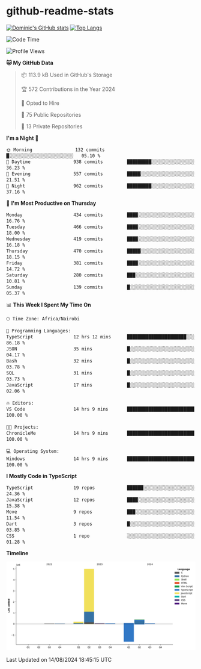 # github-readme-stats
[![Dominic's GitHub stats](https://github-readme-stats.vercel.app/api?username=Domengo&show_icons=true)](https://github.com/anuraghazra/github-readme-stats)
[![Top Langs](https://github-readme-stats.vercel.app/api/top-langs/?username=Domengo&show_icons=true)](https://github.com/Domengo/github-readme-stats)

<!--START_SECTION:waka-->
![Code Time](http://img.shields.io/badge/Code%20Time-794%20hrs%2014%20mins-blue)

![Profile Views](http://img.shields.io/badge/Profile%20Views-0-blue)

**🐱 My GitHub Data** 

> 📦 113.9 kB Used in GitHub's Storage 
 > 
> 🏆 572 Contributions in the Year 2024
 > 
> 💼 Opted to Hire
 > 
> 📜 75 Public Repositories 
 > 
> 🔑 13 Private Repositories 
 > 
**I'm a Night 🦉** 

```text
🌞 Morning                132 commits         █░░░░░░░░░░░░░░░░░░░░░░░░   05.10 % 
🌆 Daytime                938 commits         █████████░░░░░░░░░░░░░░░░   36.23 % 
🌃 Evening                557 commits         █████░░░░░░░░░░░░░░░░░░░░   21.51 % 
🌙 Night                  962 commits         █████████░░░░░░░░░░░░░░░░   37.16 % 
```
📅 **I'm Most Productive on Thursday** 

```text
Monday                   434 commits         ████░░░░░░░░░░░░░░░░░░░░░   16.76 % 
Tuesday                  466 commits         ████░░░░░░░░░░░░░░░░░░░░░   18.00 % 
Wednesday                419 commits         ████░░░░░░░░░░░░░░░░░░░░░   16.18 % 
Thursday                 470 commits         █████░░░░░░░░░░░░░░░░░░░░   18.15 % 
Friday                   381 commits         ████░░░░░░░░░░░░░░░░░░░░░   14.72 % 
Saturday                 280 commits         ███░░░░░░░░░░░░░░░░░░░░░░   10.81 % 
Sunday                   139 commits         █░░░░░░░░░░░░░░░░░░░░░░░░   05.37 % 
```


📊 **This Week I Spent My Time On** 

```text
🕑︎ Time Zone: Africa/Nairobi

💬 Programming Languages: 
TypeScript               12 hrs 12 mins      ██████████████████████░░░   86.18 % 
JSON                     35 mins             █░░░░░░░░░░░░░░░░░░░░░░░░   04.17 % 
Bash                     32 mins             █░░░░░░░░░░░░░░░░░░░░░░░░   03.78 % 
SQL                      31 mins             █░░░░░░░░░░░░░░░░░░░░░░░░   03.73 % 
JavaScript               17 mins             █░░░░░░░░░░░░░░░░░░░░░░░░   02.06 % 

🔥 Editors: 
VS Code                  14 hrs 9 mins       █████████████████████████   100.00 % 

🐱‍💻 Projects: 
ChronicleMe              14 hrs 9 mins       █████████████████████████   100.00 % 

💻 Operating System: 
Windows                  14 hrs 9 mins       █████████████████████████   100.00 % 
```

**I Mostly Code in TypeScript** 

```text
TypeScript               19 repos            ██████░░░░░░░░░░░░░░░░░░░   24.36 % 
JavaScript               12 repos            ████░░░░░░░░░░░░░░░░░░░░░   15.38 % 
Move                     9 repos             ███░░░░░░░░░░░░░░░░░░░░░░   11.54 % 
Dart                     3 repos             █░░░░░░░░░░░░░░░░░░░░░░░░   03.85 % 
CSS                      1 repo              ░░░░░░░░░░░░░░░░░░░░░░░░░   01.28 % 
```



**Timeline**

![Lines of Code chart](https://raw.githubusercontent.com/Domengo/Domengo/main/assets/bar_graph.png)


 Last Updated on 14/08/2024 18:45:15 UTC
<!--END_SECTION:waka-->


